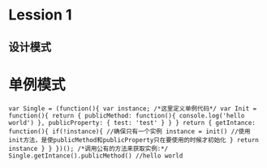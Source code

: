 # Lession 1



## 设计模式

# 单例模式

`
  var Single = (function(){
    var instance;
    /*这里定义单例代码*/
    var Init = function(){
      return {
        publicMethod: function(){
          console.log('hello world')
        },
        publicProperty: {
          test: 'test'
        }
      }
    }
    return {
      getIntance: function(){
        if(!instance){ //确保只有一个实例
          instance = init() //使用init方法，是使publicMethod和publicProperty只在要使用的时候才初始化
        }
        return instance
      }
    }
  })();
  /*调用公有的方法来获取实例:*/
  Single.getIntance().publicMethod() //hello world
`